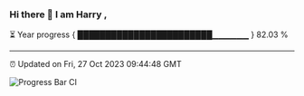 ### Hi there 👋 I am Harry , 

⏳ Year progress { ████████████████████████▁▁▁▁▁▁ } 82.03 %

---

⏰ Updated on Fri, 27 Oct 2023 09:44:48 GMT

![Progress Bar CI](https://github.com/duykhang68/duykhang68/workflows/Progress%20Bar%20CI/badge.svg)
